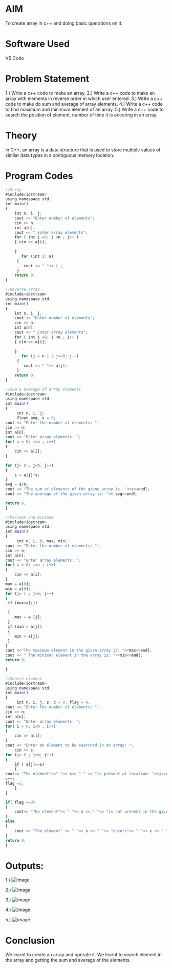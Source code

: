 # AIM 
To create array in c++ and doing basic operations on it.

# Software Used
VS Code

# Problem Statement

1.) Write a c++ code to make an array.
2.) Write a c++ code to make an array with elements in reverse order in which user entered.
3.) Write a c++ code to make do sum and average of array elements.
4.) Write a c++ code to find maximum and minimum element of an array.
5.) Write a c++ code to search the position of element, number of time it is occuring in an array.

# Theory
In C++, an array is a data structure that is used to store multiple values of similar data types in a contiguous memory location.

# Program Codes

```javascript
//Array
#include<iostream>
using namespace std;
int main()
{
    int n, i, j;
    cout << "Enter number of elements";
    cin >> n;
    int a[n];
    cout << " Enter array elements";
    for ( int i =0; i <n ; i++ )
    { cin >> a[i];
     
    }
       for (int i: a)
     {
        cout << " "<< i ;
     } 
    return 0;
}

//Reverse array
#include<iostream>
using namespace std;
int main()
{
    int n, i, j;
    cout << "Enter number of elements";
    cin >> n;
    int a[n];
    cout << " Enter array elements";
    for ( int i =0; i <n ; i++ )
    { cin >> a[i];
     
    }
       for (j = n-1 ; j>=0; j--)
     {
        cout << " "<< a[j];
     } 
    return 0;
}

//Sum & average of array elements
#include<iostream>
using namespace std;
int main()
{
     int n, i, j;
     float avg, s = 0;
cout << "Enter the number of elements: ";
cin >> n;
int a[n];
cout << "Enter array elements: ";
for( i = 0; i<n ; i++)
{
    cin >> a[i];
}

for (j= 0 ; j<n; j++)
{
    s = a[j]+s;
}
avg = s/n;
cout << "The sum of elements of the givne array is: "<<s<<endl;
cout << "The average of the given array is: "<< avg<<endl;

return 0;
}

//Maximum and minimum
#include<iostream>
using namespace std;
int main()
{
     int n, i, j, max, min;
cout << "Enter the number of elements: ";
cin >> n;
int a[n];
cout << "Enter array elements: ";
for( i = 0; i<n ; i++)
{
    cin >> a[i];
}
max = a[0];
min = a[0];
for (j= 1 ; j<n; j++)
{
 if (max<a[j])

 {
    max = a [j];
 }
 if (min > a[j])
 {
    min = a[j];
 }
}
cout <<"The maximum element in the given array is: "<<max<<endl;
cout << " The minimun element in the array is: "<<min<<endl;
return 0;

}

//Search element
#include<iostream>
using namespace std;
int main()
{
     int n, i, j, s, c = 0, flag = 0;
cout << "Enter the number of elements: ";
cin >> n;
int a[n];
cout << "Enter array elements: ";
for( i = 0; i<n ; i++)
{
    cin >> a[i];
}
cout << "Enter an element to be searched in an array: ";
    cin >> s;
for (j= 0 ; j<n; j++)
{
    if ( a[j]==s)
    {
cout<< "The element"<<" "<< s<< " " << "is present at location: "<<j<<endl;
c++;
flag =1;
    }
}

if( flag ==0)
{
    cout<< "The element"<< " "<< s << " "<< "is not present in the given array";
}
else
{
    cout << "The element" << " "<< s << " "<< "occurs"<< " "<< c << " "<< "times.";
}
return 0;
}

```

# Outputs:
1.) 
![image](https://github.com/user-attachments/assets/3c05a727-2a8b-4e88-ab30-28abc29b28cd)

2.) 
![image](https://github.com/user-attachments/assets/f0930aa6-6a0a-48de-8802-2743d54b6d57)

3.) 
![image](https://github.com/user-attachments/assets/d9618686-d8a8-4690-99f2-155f5bb2e7d6)

4.) 
![image](https://github.com/user-attachments/assets/2bdb2ac1-bca4-43c1-9146-51e1423e6f27)

5.) 
![image](https://github.com/user-attachments/assets/8ee958b5-5057-4ddd-aa90-a06cfb3aade8)


# Conclusion

We learnt to create an array and operate it. 
We learnt to search element in the array and getting the sum and average of the elements.
